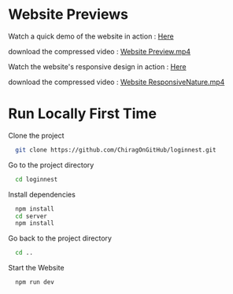 # Website Previews 

Watch a quick demo of the website in action : [Here](https://drive.google.com/file/d/1LByse-cvUNmIeuXZwjwQffn_cRAmfv5y/view?usp=sharing) 

download the compressed video : [Website Preview.mp4](Website%20Preview.mp4)

Watch the website's responsive design in action : [Here](https://drive.google.com/file/d/1aMJATrJT5IJhX_XuOHbF0k4ZBewUHtHf/view?usp=sharing) 

download the compressed video : [Website ResponsiveNature.mp4](/Website%20ResponsiveNature.mp4)

# Run Locally First Time

Clone the project

```bash
  git clone https://github.com/ChiragOnGitHub/loginnest.git
```

Go to the project directory

```bash
  cd loginnest
```

Install dependencies

```bash
  npm install
  cd server
  npm install
```

Go back to the project directory

```bash
  cd ..
```

Start the Website

```bash
  npm run dev
```

